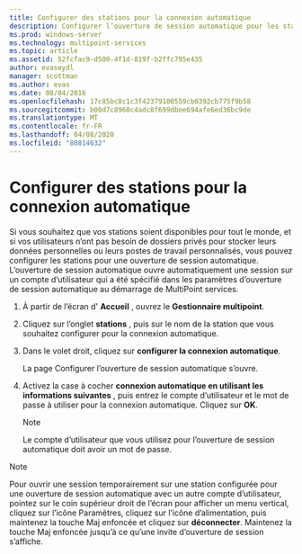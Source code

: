 ```yaml
---
title: Configurer des stations pour la connexion automatique
description: Configurer l’ouverture de session automatique pour les stations MultiPoint
ms.prod: windows-server
ms.technology: multipoint-services
ms.topic: article
ms.assetid: 52fcfac9-d500-4f1d-819f-b2ffc795e435
author: evaseydl
manager: scottman
ms.author: evas
ms.date: 08/04/2016
ms.openlocfilehash: 17c85bc8c1c3f42379100559cb0392cb775f9b58
ms.sourcegitcommit: b00d7c8968c4adc8f699dbee694afe6ed36bc9de
ms.translationtype: MT
ms.contentlocale: fr-FR
ms.lasthandoff: 04/08/2020
ms.locfileid: "80814632"
---
```

# <a name="configure-stations-for-automatic-logon"></a>Configurer des stations pour la connexion automatique
Si vous souhaitez que vos stations soient disponibles pour tout le monde, et si vos utilisateurs n’ont pas besoin de dossiers privés pour stocker leurs données personnelles ou leurs postes de travail personnalisés, vous pouvez configurer les stations pour une ouverture de session automatique. L’ouverture de session automatique ouvre automatiquement une session sur un compte d’utilisateur qui a été spécifié dans les paramètres d’ouverture de session automatique au démarrage de MultiPoint services.  
  
1.  À partir de l’écran d' **Accueil** , ouvrez le **Gestionnaire multipoint**.  
  
2.  Cliquez sur l’onglet **stations** , puis sur le nom de la station que vous souhaitez configurer pour la connexion automatique.  
  
3.  Dans le volet droit, cliquez sur **configurer la connexion automatique**.  
  
    La page Configurer l’ouverture de session automatique s’ouvre.  
  
4.  Activez la case à cocher **connexion automatique en utilisant les informations suivantes** , puis entrez le compte d’utilisateur et le mot de passe à utiliser pour la connexion automatique. Cliquez sur **OK**.  
  
    > [!NOTE]  
    > Le compte d’utilisateur que vous utilisez pour l’ouverture de session automatique doit avoir un mot de passe.  
  
> [!NOTE]  
> Pour ouvrir une session temporairement sur une station configurée pour une ouverture de session automatique avec un autre compte d’utilisateur, pointez sur le coin supérieur droit de l’écran pour afficher un menu vertical, cliquez sur l’icône Paramètres, cliquez sur l’icône d’alimentation, puis maintenez la touche Maj enfoncée et cliquez sur **déconnecter**. Maintenez la touche Maj enfoncée jusqu’à ce qu’une invite d’ouverture de session s’affiche.